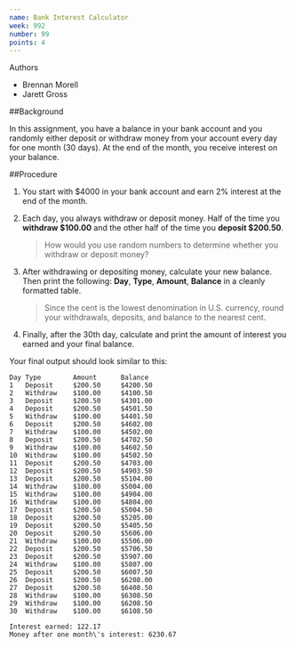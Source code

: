 ```yaml
---
name: Bank Interest Calculator
week: 992
number: 99
points: 4
---
```


Authors

* Brennan Morell
* Jarett Gross

##Background

In this assignment, you have a balance in your bank account and you randomly either deposit or withdraw money from 
your account every day for one month (30 days). At the end of the month, you receive interest on your balance.

##Procedure

1. You start with $4000 in your bank account and earn 2% interest at the end of the month.

2. Each day, you always withdraw or deposit money. Half of the time you **withdraw $100.00** and the other 
half of the time you **deposit $200.50**.

	> How would you use random numbers to determine whether you withdraw or deposit money?

3. After withdrawing or depositing money, calculate your new balance. Then print the following: 
**Day**, **Type**, **Amount**, **Balance** in a cleanly formatted table.


	> Since the cent is the lowest denomination in U.S. currency, round your withdrawals, deposits, and balance 
	> to the nearest cent.


4. Finally, after the 30th day, calculate and print the amount of interest you earned and your final balance.

Your final output should look similar to this:


	Day	Type		Amount		Balance
	1	Deposit 	$200.50		$4200.50
	2	Withdraw	$100.00		$4100.50
	3	Deposit 	$200.50		$4301.00
	4	Deposit 	$200.50		$4501.50
	5	Withdraw	$100.00		$4401.50
	6	Deposit 	$200.50		$4602.00
	7	Withdraw	$100.00		$4502.00
	8	Deposit 	$200.50		$4702.50
	9	Withdraw	$100.00		$4602.50
	10	Withdraw	$100.00		$4502.50
	11	Deposit 	$200.50		$4703.00
	12	Deposit 	$200.50		$4903.50
	13	Deposit 	$200.50		$5104.00
	14	Withdraw	$100.00		$5004.00
	15	Withdraw	$100.00		$4904.00
	16	Withdraw	$100.00		$4804.00
	17	Deposit 	$200.50		$5004.50
	18	Deposit 	$200.50		$5205.00
	19	Deposit 	$200.50		$5405.50
	20	Deposit 	$200.50		$5606.00
	21	Withdraw	$100.00		$5506.00
	22	Deposit 	$200.50		$5706.50
	23	Deposit 	$200.50		$5907.00
	24	Withdraw	$100.00		$5807.00
	25	Deposit 	$200.50		$6007.50
	26	Deposit 	$200.50		$6208.00
	27	Deposit 	$200.50		$6408.50
	28	Withdraw	$100.00		$6308.50
	29	Withdraw	$100.00		$6208.50
	30	Withdraw	$100.00		$6108.50

	Interest earned: 122.17
	Money after one month\'s interest: 6230.67

